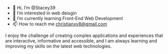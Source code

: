 - 👋 Hi, I’m @Stacey39
- 👀 I’m interested in web deisgin 
- 🌱 I’m currently learning Front-End Web Development
- 📫 How to reach me christianxv8@gmail.com

I enjoy the challenge of creating complex applications and experiences that are interactive, informative and accessible, and I am always learning and improving my skills on the latest web technologies.
